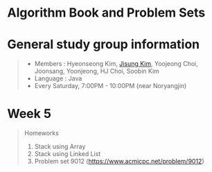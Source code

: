 Algorithm Book and Problem Sets
=======

# General study group information
> * Members : Hyeonseong Kim, [Jisung Kim](kimjs3115@gmail.com), Yoojeong Choi, Joonsang, Yoonjeong, HJ Choi, Soobin Kim
> * Language : Java
> * Every Saturday, 7:00PM - 10:00PM (near Noryangjin)

# Week 5
> Homeworks
> 1. Stack using Array
> 2. Stack using Linked List
> 3. Problem set 9012 (<https://www.acmicpc.net/problem/9012>)
